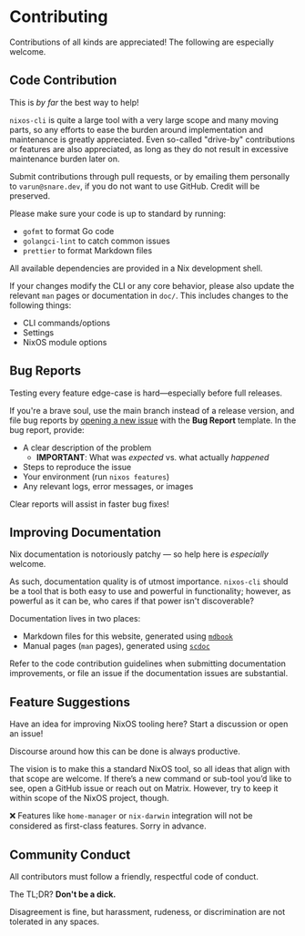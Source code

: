 # Contributing

Contributions of all kinds are appreciated! The following are especially
welcome.

## Code Contribution

This is _by far_ the best way to help!

`nixos-cli` is quite a large tool with a very large scope and many moving parts,
so any efforts to ease the burden around implementation and maintenance is
greatly appreciated. Even so-called "drive-by" contributions or features are
also appreciated, as long as they do not result in excessive maintenance burden
later on.

Submit contributions through pull requests, or by emailing them personally to
`varun@snare.dev`, if you do not want to use GitHub. Credit will be preserved.

Please make sure your code is up to standard by running:

- `gofmt` to format Go code
- `golangci-lint` to catch common issues
- `prettier` to format Markdown files

All available dependencies are provided in a Nix development shell.

If your changes modify the CLI or any core behavior, please also update the
relevant `man` pages or documentation in `doc/`. This includes changes to the
following things:

- CLI commands/options
- Settings
- NixOS module options

## Bug Reports

Testing every feature edge-case is hard—especially before full releases.

If you're a brave soul, use the main branch instead of a release version, and
file bug reports by
[opening a new issue](https://github.com/nix-community/nixos-cli/issues) with
the **Bug Report** template. In the bug report, provide:

- A clear description of the problem
  - **IMPORTANT**: What was _expected_ vs. what actually _happened_
- Steps to reproduce the issue
- Your environment (run `nixos features`)
- Any relevant logs, error messages, or images

Clear reports will assist in faster bug fixes!

## Improving Documentation

Nix documentation is notoriously patchy — so help here is _especially_ welcome.

As such, documentation quality is of utmost importance. `nixos-cli` should be a
tool that is both easy to use and powerful in functionality; however, as
powerful as it can be, who cares if that power isn't discoverable?

Documentation lives in two places:

- Markdown files for this website, generated using
  [`mdbook`](https://rust-lang.github.io/mdBook/)
- Manual pages (`man` pages), generated using
  [`scdoc`](https://sr.ht/~sircmpwn/scdoc/)

Refer to the code contribution guidelines when submitting documentation
improvements, or file an issue if the documentation issues are substantial.

## Feature Suggestions

Have an idea for improving NixOS tooling here? Start a discussion or open an
issue!

Discourse around how this can be done is always productive.

The vision is to make this a standard NixOS tool, so all ideas that align with
that scope are welcome. If there’s a new command or sub-tool you’d like to see,
open a GitHub issue or reach out on Matrix. However, try to keep it within scope
of the NixOS project, though.

❌ Features like `home-manager` or `nix-darwin` integration will not be
considered as first-class features. Sorry in advance.

## Community Conduct

All contributors must follow a friendly, respectful code of conduct.

The TL;DR? **Don't be a dick.**

Disagreement is fine, but harassment, rudeness, or discrimination are not
tolerated in any spaces.
